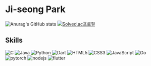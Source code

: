 # Ji-seong Park


![Anurag's GitHub stats](https://github-readme-stats.vercel.app/api?username=jijiseong&show_icons=true&theme=radical)
[![Solved.ac프로필](http://mazassumnida.wtf/api/generate_badge?boj=qkrwl5036)](https://solved.ac/qkrwl5036)



## Skills

  <img alt="C" src="https://img.shields.io/badge/C-A8B9CC.svg?logo=C&logoColor=white"/>
  <img alt="Java"  src="https://img.shields.io/badge/Java-007396?logo=OpenJDK&logoColor=white"/>
  <img alt="Python" src="https://img.shields.io/badge/python-3776AB.svg?logo=Python&logoColor=white"/>
  <img alt="Dart" src="https://img.shields.io/badge/dart-0175C2.svg?logo=dart&logoColor=white"/>
  <img alt="HTML5" src="https://img.shields.io/badge/HTML5-E34F26?logo=HTML5&logoColor=white"/>
  <img alt="CSS3" src="https://img.shields.io/badge/CSS3-1572B6?logo=CSS3&logoColor=white"/>
  <img alt="JavaScript" src="https://img.shields.io/badge/JavaScript-F7DF1E?logo=JavaScript&logoColor=white"/>
  <img alt="Go" src="https://img.shields.io/badge/Go-00ADD8?logo=Go&logoColor=white"/>
  <br>
  
  <img alt="pytorch" src="https://img.shields.io/badge/pytorch-EE4C2C.svg?logo=pytorch&logoColor=white"/> 
  <img alt="nodejs" src="https://img.shields.io/badge/NodeJs-339933?logo=Node.js&logoColor=white"/> 
  <img alt="flutter" src="https://img.shields.io/badge/flutter-02569B.svg?logo=flutter&logoColor=white"/>


  
